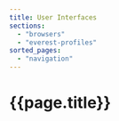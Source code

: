 ```yaml
---
title: User Interfaces
sections:
  - "browsers"
  - "everest-profiles"
sorted_pages:
  - "navigation"
---
```

# {{page.title}}
